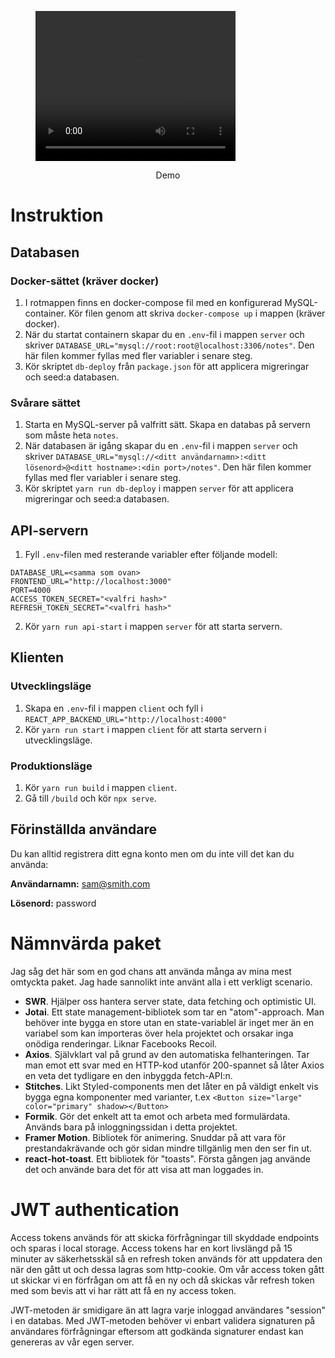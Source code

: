 <p align="center">
  <figure>
     <video width="320" height="240" controls>
      <source src="[movie.mp4](https://i.imgur.com/6dooccY.mp4)" type="video/mp4">
    Your browser does not support the video tag.
    </video> 
    <figcaption>
      <p align="center">
        Demo
      </p>
    </figcaption>
  </figure>
</p>

# Instruktion

## Databasen

### Docker-sättet (kräver docker)

1. I rotmappen finns en docker-compose fil med en konfigurerad MySQL-container. Kör filen genom att skriva `docker-compose up` i mappen (kräver docker).
2. När du startat containern skapar du en `.env`-fil i mappen `server` och skriver `DATABASE_URL="mysql://root:root@localhost:3306/notes"`. Den här filen kommer fyllas med fler variabler i senare steg.
3. Kör skriptet `db-deploy` från `package.json` för att applicera migreringar och seed:a databasen.

### Svårare sättet

1. Starta en MySQL-server på valfritt sätt. Skapa en databas på servern som måste heta `notes`.
2. När databasen är igång skapar du en `.env`-fil i mappen `server` och skriver `DATABASE_URL="mysql://<ditt användarnamn>:<ditt lösenord>@<ditt hostname>:<din port>/notes"`. Den här filen kommer fyllas med fler variabler i senare steg.
3. Kör skriptet `yarn run db-deploy` i mappen `server` för att applicera migreringar och seed:a databasen.

## API-servern
1. Fyll `.env`-filen med resterande variabler efter följande modell:
```
DATABASE_URL=<samma som ovan>
FRONTEND_URL="http://localhost:3000"
PORT=4000
ACCESS_TOKEN_SECRET="<valfri hash>"
REFRESH_TOKEN_SECRET="<valfri hash>"
```
2. Kör `yarn run api-start` i mappen `server` för att starta servern.

## Klienten

### Utvecklingsläge

1. Skapa en `.env`-fil i mappen `client` och fyll i `REACT_APP_BACKEND_URL="http://localhost:4000"`
2. Kör `yarn run start` i mappen `client` för att starta servern i utvecklingsläge.

### Produktionsläge

1. Kör `yarn run build` i mappen `client`.
2. Gå till `/build` och kör `npx serve`.

## Förinställda användare

Du kan alltid registrera ditt egna konto men om du inte vill det kan du använda:

**Användarnamn:** sam@smith.com

**Lösenord:** password


# Nämnvärda paket

Jag såg det här som en god chans att använda många av mina mest omtyckta paket. Jag hade sannolikt inte använt alla i ett verkligt scenario.

- **SWR**. Hjälper oss hantera server state, data fetching och optimistic UI.
- **Jotai**. Ett state management-bibliotek som tar en "atom"-approach. Man behöver inte bygga en store utan en state-variablel är inget mer än en variabel som kan importeras över hela projektet och orsakar inga onödiga renderingar. Liknar Facebooks Recoil.
- **Axios**. Självklart val på grund av den automatiska felhanteringen. Tar man emot ett svar med en HTTP-kod utanför 200-spannet så låter Axios en veta det tydligare en den inbyggda fetch-API:n.
- **Stitches**. Likt Styled-components men det låter en på väldigt enkelt vis bygga egna komponenter med varianter, t.ex `<Button size="large" color="primary" shadow></Button>`
- **Formik**. Gör det enkelt att ta emot och arbeta med formulärdata. Används bara på inloggningssidan i detta projektet.
- **Framer Motion**. Bibliotek för animering. Snuddar på att vara för prestandakrävande och gör sidan mindre tillgänlig men den ser fin ut.
- **react-hot-toast**. Ett bibliotek för "toasts". Första gången jag använde det och använde bara det för att visa att man loggades in.


# JWT authentication

Access tokens används för att skicka förfrågningar till skyddade endpoints och sparas i local storage. Access tokens har en kort livslängd på 15 minuter av säkerhetsskäl så en refresh token används för att uppdatera den när den gått ut och dessa lagras som http-cookie. Om vår access token gått ut skickar vi en förfrågan om att få en ny och då skickas vår refresh token med som bevis att vi har rätt att få en ny access token.

JWT-metoden är smidigare än att lagra varje inloggad användares "session" i en databas. Med JWT-metoden behöver vi enbart validera signaturen på användares förfrågningar eftersom att godkända signaturer endast kan genereras av vår egen server.
